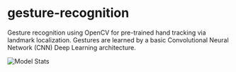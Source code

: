 # gesture-recognition
Gesture recognition using OpenCV for pre-trained hand tracking via landmark localization. Gestures are learned by a basic Convolutional Neural Network (CNN) Deep Learning architecture.

![Model Stats](model-stats.png "Model Stats and Accuracy")
